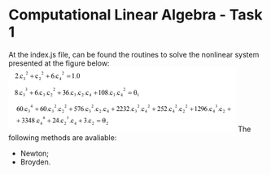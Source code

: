 # Computational Linear Algebra - Task 1

At the index.js file, can be found the routines to solve the nonlinear system presented at the figure below:
![Figure 1.](./system.png)
The following methods are avaliable:
- Newton;
- Broyden.